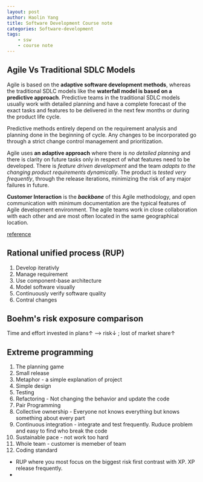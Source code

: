 ```yaml
---
layout: post
author: Haolin Yang
title: Software Development Course note 
categories: Software-development
tags: 
    - ssw
    - course note
---
```


## Agile Vs Traditional SDLC Models
Agile is based on the **adaptive software development methods**, whereas the traditional SDLC models like the **waterfall model is based on a predictive approach**. Predictive teams in the traditional SDLC models usually work with detailed planning and have a complete forecast of the exact tasks and features to be delivered in the next few months or during the product life cycle.

Predictive methods entirely depend on the requirement analysis and planning done in the beginning of cycle. Any changes to be incorporated go through a strict change control management and prioritization.

Agile uses **an adaptive approach** where there is *no detailed planning* and there is clarity on future tasks only in respect of what features need to be developed. There is *feature driven development* and the team *adapts to the changing product requirements dynamically*. The product is *tested very frequently*, through the release iterations, minimizing the risk of any major failures in future.

**Customer Interaction** is the ***backbone*** of this Agile methodology, and open communication with minimum documentation are the typical features of Agile development environment. The agile teams work in close collaboration with each other and are most often located in the same geographical location.

[reference](https://www.tutorialspoint.com/sdlc/sdlc_quick_guide.htm)

## Rational unified process (RUP)

1. Develop iterativly
2. Manage requirement
3. Use component-base architecture
4. Model software visually
5. Continuously verify software quality
6. Contral changes

## Boehm's risk exposure comparison

Time and effort invested in plans&uarr; --> risk&darr; ; lost of market share&uarr;
   
## Extreme programming

1. The planning game
2. Small release
3. Metaphor - a simple explanation of project
4. Simple design
5. Testing
6. Refactoring - Not changing the behavior and update the code
7. Pair Programming
8. Collective ownership - Everyone not knows everything but knows something about every part
9. Continuous integration - integrate and test frequently. Ruduce problem and easy to find who break the code
10. Sustainable pace - not work too hard
11. Whole team - customer is memeber of team
12. Coding standard



* RUP where you most focus on the biggest risk first contrast with XP. XP release frequently.
* 